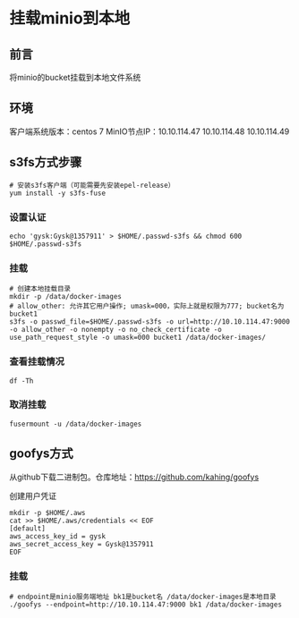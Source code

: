# 挂载minio到本地

## 前言

将minio的bucket挂载到本地文件系统

## 环境

客户端系统版本：centos 7
MinIO节点IP：10.10.114.47 10.10.114.48 10.10.114.49

## s3fs方式步骤

```shell
# 安装s3fs客户端（可能需要先安装epel-release）
yum install -y s3fs-fuse
```

### 设置认证

```shell
echo 'gysk:Gysk@1357911' > $HOME/.passwd-s3fs && chmod 600 $HOME/.passwd-s3fs
```

### 挂载

```shell
# 创建本地挂载目录
mkdir -p /data/docker-images
# allow_other: 允许其它用户操作; umask=000，实际上就是权限为777; bucket名为bucket1
s3fs -o passwd_file=$HOME/.passwd-s3fs -o url=http://10.10.114.47:9000 -o allow_other -o nonempty -o no_check_certificate -o use_path_request_style -o umask=000 bucket1 /data/docker-images/
```

### 查看挂载情况

```shell
df -Th
```

### 取消挂载

```shell
fusermount -u /data/docker-images
```

## goofys方式

从github下载二进制包。仓库地址：https://github.com/kahing/goofys

创建用户凭证

```shell
mkdir -p $HOME/.aws
cat >> $HOME/.aws/credentials << EOF
[default]
aws_access_key_id = gysk
aws_secret_access_key = Gysk@1357911
EOF
```

### 挂载

```shell
# endpoint是minio服务端地址 bk1是bucket名 /data/docker-images是本地目录
./goofys --endpoint=http://10.10.114.47:9000 bk1 /data/docker-images
```
